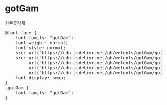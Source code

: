 # gotGam
상주곶감체

<pre>
@font-face {
    font-family: "gotGam";
    font-weight: normal;
    font-style: normal;
    src: url("https://cdn.jsdelivr.net/gh/wefonts/gotGam/gotGam.eot");
    src: url("https://cdn.jsdelivr.net/gh/wefonts/gotGam/gotGam.eot?#iefix") format("embedded-opentype"),
         url("https://cdn.jsdelivr.net/gh/wefonts/gotGam/gotGam.woff2") format("woff2"),
         url("https://cdn.jsdelivr.net/gh/wefonts/gotGam/gotGam.woff") format("woff"),
         url("https://cdn.jsdelivr.net/gh/wefonts/gotGam/gotGam.ttf") format("truetype");
    font-display: swap;
}
.gotGam {
    font-family: "gotGam";
}
</pre>
